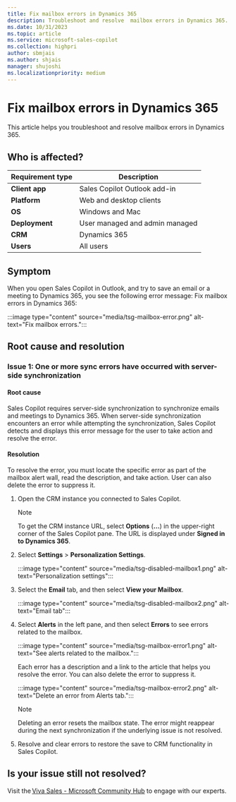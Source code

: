 ```yaml
---
title: Fix mailbox errors in Dynamics 365
description: Troubleshoot and resolve  mailbox errors in Dynamics 365.
ms.date: 10/31/2023
ms.topic: article
ms.service: microsoft-sales-copilot
ms.collection: highpri
author: sbmjais
ms.author: shjais
manager: shujoshi
ms.localizationpriority: medium
---
```


# Fix mailbox errors in Dynamics 365

This article helps you troubleshoot and resolve mailbox errors in Dynamics 365.

## Who is affected?

| Requirement type |Description  |
|---------|---------|
|**Client app**     |  Sales Copilot Outlook add-in        |
|**Platform**     | Web and desktop clients         |
|**OS**     | Windows and Mac         |
|**Deployment**     | User managed and admin managed       |
|**CRM**     | Dynamics 365        |
|**Users**     | All users   |

## Symptom

When you open Sales Copilot in Outlook, and try to save an email or a meeting to Dynamics 365, you see the following error message: Fix mailbox errors in Dynamics 365:

:::image type="content" source="media/tsg-mailbox-error.png" alt-text="Fix mailbox errors.":::

## Root cause and resolution

### Issue 1: One or more sync errors have occurred with server-side synchronization

#### Root cause

Sales Copilot requires server-side synchronization to synchronize emails and meetings to Dynamics 365. When server-side synchronization encounters an error while attempting the synchronization, Sales Copilot detects and displays this error message for the user to take action and resolve the error.

#### Resolution

To resolve the error, you must locate the specific error as part of the mailbox alert wall, read the description, and take action. User can also delete the error to suppress it.

1. Open the CRM instance you connected to Sales Copilot.

    > [!NOTE]
    > To get the CRM instance URL, select **Options** (**…**) in the upper-right corner of the Sales Copilot pane. The URL is displayed under **Signed in to Dynamics 365**.

2. Select **Settings** > **Personalization Settings**.

    :::image type="content" source="media/tsg-disabled-mailbox1.png" alt-text="Personalization settings":::

3. Select the **Email** tab, and then select **View your Mailbox**.

    :::image type="content" source="media/tsg-disabled-mailbox2.png" alt-text="Email tab":::

4. Select **Alerts** in the left pane, and then select **Errors** to see errors related to the mailbox.

    :::image type="content" source="media/tsg-mailbox-error1.png" alt-text="See alerts related to the mailbox.":::

    Each error has a description and a link to the article that helps you resolve the error. You can also delete the error to suppress it.

    :::image type="content" source="media/tsg-mailbox-error2.png" alt-text="Delete an error from Alerts tab.":::

    > [!NOTE]
    > Deleting an error resets the mailbox state. The error might reappear during the next synchronization if the underlying issue is not resolved.

5. Resolve and clear errors to restore the save to CRM functionality in Sales Copilot.

## Is your issue still not resolved?

Visit the [Viva Sales - Microsoft Community Hub](https://techcommunity.microsoft.com/t5/viva-sales/bd-p/VivaSales) to engage with our experts.
